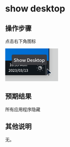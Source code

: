 # show desktop
## 操作步骤
点击右下角图标

![show-desktop](./img/show-desktop-1.png)

## 预期结果
所有应用程序隐藏

## 其他说明

无。
